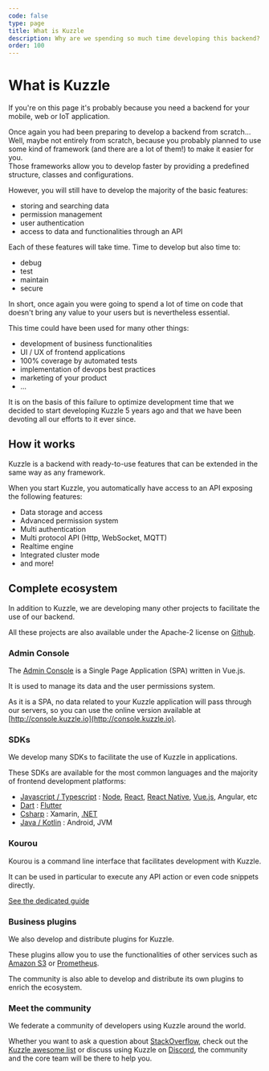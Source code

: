 ```yaml
---
code: false
type: page
title: What is Kuzzle
description: Why are we spending so much time developing this backend?
order: 100
---
```


# What is Kuzzle

If you're on this page it's probably because you need a backend for your mobile, web or IoT application.

Once again you had been preparing to develop a backend from scratch... Well, maybe not entirely from scratch, because you probably planned to use some kind of framework (and there are a lot of them!) to make it easier for you.  
Those frameworks allow you to develop faster by providing a predefined structure, classes and configurations.

However, you will still have to develop the majority of the basic features:
 - storing and searching data
 - permission management
 - user authentication
 - access to data and functionalities through an API

Each of these features will take time. Time to develop but also time to:
 - debug
 - test 
 - maintain
 - secure

In short, once again you were going to spend a lot of time on code that doesn't bring any value to your users but is nevertheless essential.

This time could have been used for many other things:
 - development of business functionalities
 - UI / UX of frontend applications
 - 100% coverage by automated tests
 - implementation of devops best practices
 - marketing of your product
 - ...

It is on the basis of this failure to optimize development time that we decided to start developing Kuzzle 5 years ago and that we have been devoting all our efforts to it ever since.

## How it works

Kuzzle is a backend with ready-to-use features that can be extended in the same way as any framework.

When you start Kuzzle, you automatically have access to an API exposing the following features:
 - Data storage and access
 - Advanced permission system
 - Multi authentication
 - Multi protocol API (Http, WebSocket, MQTT)
 - Realtime engine
 - Integrated cluster mode
 - and more!


## Complete ecosystem

In addition to Kuzzle, we are developing many other projects to facilitate the use of our backend.   

All these projects are also available under the Apache-2 license on [Github](https://github.com/kuzzleio).

### Admin Console

The [Admin Console](/core/2/some-link) is a Single Page Application (SPA) written in Vue.js.  

It is used to manage its data and the user permissions system.

As it is a SPA, no data related to your Kuzzle application will pass through our servers, so you can use the online version available at [http://console.kuzzle.io](http://console.kuzzle.io).

### SDKs

We develop many SDKs to facilitate the use of Kuzzle in applications.  

These SDKs are available for the most common languages and the majority of frontend development platforms:
 - [Javascript / Typescript](/sdk/js/7) : [Node](/sdk/js/7/getting-started/node-js/), [React](/sdk/js/7/getting-started/react/standalone/), [React Native](/sdk/js/7/getting-started/react-native/), [Vue.js](/sdk/js/7/getting-started/vuejs/standalone/), Angular, etc
 - [Dart](/sdk/dart/2) : [Flutter](/sdk/dart/2/getting-started/flutter/)
 - [Csharp](/sdk/csharp/2) : Xamarin, [.NET](/sdk/csharp/2/getting-started/standalone/)
 - [Java / Kotlin](/sdk/some/link) : Android, JVM

### Kourou

Kourou is a command line interface that facilitates development with Kuzzle.

It can be used in particular to execute any API action or even code snippets directly.

[See the dedicated guide](/some/link/kourou)

### Business plugins

We also develop and distribute plugins for Kuzzle.  

These plugins allow you to use the functionalities of other services such as [Amazon S3](https://docs.kuzzle.io/official-plugins/s3/2) or [Prometheus](https://github.com/kuzzleio/kuzzle-plugin-prometheus).

The community is also able to develop and distribute its own plugins to enrich the ecosystem.

### Meet the community

We federate a community of developers using Kuzzle around the world.

Whether you want to ask a question about [StackOverflow](https://stackoverflow.com/questions/ask?tags=kuzzle), check out the [Kuzzle awesome list](https://github.com/kuzzleio/awesome-kuzzle) or discuss using Kuzzle on [Discord](http://join.discord.kuzzle.io), the community and the core team will be there to help you.